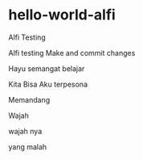 # hello-world-alfi
Alfi Testing

Alfi testing Make and commit changes

Hayu semangat belajar

Kita Bisa
Aku terpesona

Memandang

Wajah

wajah nya

yang malah
